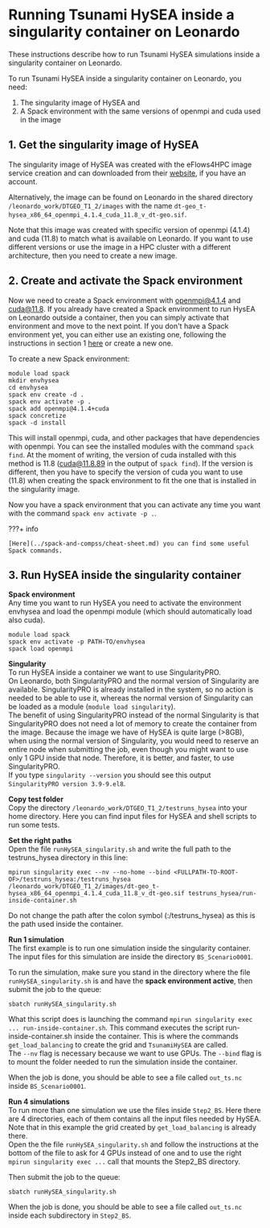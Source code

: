 # **Running Tsunami HySEA inside a singularity container on Leonardo**
These instructions describe how to run Tsunami HySEA simulations inside a singularity container on Leonardo.   

To run Tsunami HySEA inside a singularity container on Leonardo, you need:   
1. The singularity image of HySEA and   
2. A Spack environment with the same versions of openmpi and cuda used in the image   

## **1. Get the singularity image of HySEA**
The singularity image of HySEA was created with the eFlows4HPC image service creation and can downloaded from their [website](https://eflows4hpc.bsc.es/image_creation/home), if you have an account.   

Alternatively, the image can be found on Leonardo in the shared directory `/leonardo_work/DTGEO_T1_2/images` with the name `dt-geo_t-hysea_x86_64_openmpi_4.1.4_cuda_11.8_v_dt-geo.sif`.   

Note that this image was created with specific version of openmpi (4.1.4) and cuda (11.8) to match what is available on Leonardo. If you want to use different versions or use the image in a HPC cluster with a different architecture, then you need to create a new image.    

## **2. Create and activate the Spack environment**   
 Now we need to create a Spack environment with openmpi@4.1.4 and cuda@11.8. If you already have created a Spack environment to run HysEA on Leonardo outside a container, then you can simply activate that environment and move to the next point. If you don't have a Spack environment yet, you can either use an existing one, following the instructions in section 1 [here](leonardo.md) or create a new one.    
 
 To create a new Spack environment:   
 ```
 module load spack
 mkdir envhysea
 cd envhysea
 spack env create -d .
 spack env activate -p .
 spack add openmpi@4.1.4+cuda
 spack concretize
 spack -d install
 ```   
 This will install openmpi, cuda, and other packages that have dependencies with openmpi. You can see the installed modules with the command `spack find`. At the moment of writing, the version of cuda installed with this method is 11.8 (cuda@11.8.89 in the output of `spack find`). If the version is different, then you have to specify the version of cuda you want to use (11.8) when creating the spack environment to fit the one that is installed in the singularity image.  

Now you have a spack environment that you can activate any time you want with the command `spack env activate -p .`.      

???+ info

    [Here](../spack-and-compss/cheat-sheet.md) you can find some useful Spack commands.  

## **3. Run HySEA inside the singularity container**   
 **Spack environment**   
 Any time you want to run HySEA you need to activate the environment envhysea and load the openmpi module (which should automatically load also cuda).    
 ```
 module load spack
 spack env activate -p PATH-TO/envhysea
 spack load openmpi
 ```
 **Singularity**   
 To run HySEA inside a container we want to use SingularityPRO.   
 On Leonardo, both SingularityPRO and the normal version of Singularity are available. SingularityPRO is already installed in the system, so no action is needed to be able to use it, whereas the normal version of Singularity can be loaded as a module (`module load singularity`).   
 The benefit of using SingularityPRO instead of the normal Singularity is that SingularityPRO does not need a lot of memory to create the container from the image. Because the image we have of HySEA is quite large (>8GB), when using the normal version of Singularity, you would need to reserve an entire node when submitting the job, even though you might want to use only 1 GPU inside that node. Therefore, it is better, and faster, to use SingularityPRO.   
 If you type `singularity --version` you should see this output `SingularityPRO version 3.9-9.el8`.    

 **Copy test folder**   
 Copy the directory `/leonardo_work/DTGEO_T1_2/testruns_hysea` into your home directory. Here you can find input files for HySEA and shell scripts to run some tests. 

 **Set the right paths**   
 Open the file `runHySEA_singularity.sh` and write the full path to the testruns_hysea directory in this line:   
```
mpirun singularity exec --nv --no-home --bind <FULLPATH-TO-ROOT-OF>/testruns_hysea:/testruns_hysea /leonardo_work/DTGEO_T1_2/images/dt-geo_t-hysea_x86_64_openmpi_4.1.4_cuda_11.8_v_dt-geo.sif testruns_hysea/run-inside-container.sh
```     
 Do not change the path after the colon symbol (:/testruns_hysea) as this is the path used inside the container.   

 **Run 1 simulation**    
 The first example is to run one simulation inside the singularity container. The input files for this simulation are inside the directory `BS_Scenario0001`.   

 To run the simulation, make sure you stand in the directory where the file `runHySEA_singularity.sh` is and have the **spack environment active**, then submit the job to the queue:
 ```
 sbatch runHySEA_singularity.sh
 ```
 What this script does is launching the command `mpirun singularity exec ... run-inside-container.sh`. This command executes the script run-inside-container.sh inside the container. This is where the commands `get_load_balancing` to create the grid and `TsunamiHySEA` are called.         
 The `--nv` flag is necessary because we want to use GPUs. The `--bind` flag is to mount the folder needed to run the simulation inside the container.    

 When the job is done, you should be able to see a file called `out_ts.nc` inside `BS_Scenario0001`.    

 **Run 4 simulations**    
 To run more than one simulation we use the files inside `Step2_BS`. Here there are 4 directories, each of them contains all the input files needed by HySEA. Note that in this example the grid created by `get_load_balancing` is already there.   
 Open the the file `runHySEA_singularity.sh` and follow the instructions at the bottom of the file to ask for 4 GPUs instead of one and to use the right `mpirun singularity exec ...` call that mounts the Step2_BS directory.   

 Then submit the job to the queue:
 ```
 sbatch runHySEA_singularity.sh
 ``` 

 When the job is done, you should be able to see a file called `out_ts.nc` inside each subdirectory in `Step2_BS`.

